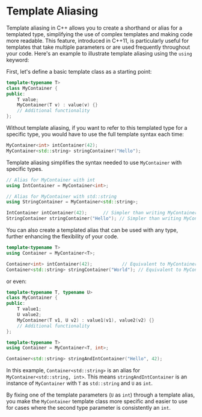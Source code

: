 # Template Aliasing

Template aliasing in C++ allows you to create a shorthand or alias for a templated type, simplifying the use of complex templates and making code more readable. This feature, introduced in C++11, is particularly useful for templates that take multiple parameters or are used frequently throughout your code. Here's an example to illustrate template aliasing using the `using` keyword:

First, let's define a basic template class as a starting point:

```cpp
template<typename T>
class MyContainer {
public:
    T value;
    MyContainer(T v) : value(v) {}
    // Additional functionality
};
```

Without template aliasing, if you want to refer to this templated type for a specific type, you would have to use the full template syntax each time:

```cpp
MyContainer<int> intContainer(42);
MyContainer<std::string> stringContainer("Hello");
```

Template aliasing simplifies the syntax needed to use `MyContainer` with specific types.

```cpp
// Alias for MyContainer with int
using IntContainer = MyContainer<int>;

// Alias for MyContainer with std::string
using StringContainer = MyContainer<std::string>;
```

```cpp
IntContainer intContainer(42);      // Simpler than writing MyContainer<int>
StringContainer stringContainer("Hello"); // Simpler than writing MyContainer<std::string>
```

You can also create a templated alias that can be used with any type, further enhancing the flexibility of your code.

```cpp
template<typename T>
using Container = MyContainer<T>;
```

```cpp
Container<int> intContainer(42);           // Equivalent to MyContainer<int>
Container<std::string> stringContainer("World"); // Equivalent to MyContainer<std::string>
```

or even:

```cpp
template<typename T, typename U>
class MyContainer {
public:
    T value1;
    U value2;
    MyContainer(T v1, U v2) : value1(v1), value2(v2) {}
    // Additional functionality
};
```

```cpp
template<typename T>
using Container = MyContainer<T, int>;
```

```cpp
Container<std::string> stringAndIntContainer("Hello", 42);
```

In this example, `Container<std::string>` is an alias for `MyContainer<std::string, int>`. This means `stringAndIntContainer` is an instance of `MyContainer` with `T` as `std::string` and `U` as `int`. 

By fixing one of the template parameters (`U` as `int`) through a template alias, you make the `MyContainer` template class more specific and easier to use for cases where the second type parameter is consistently an `int`. 